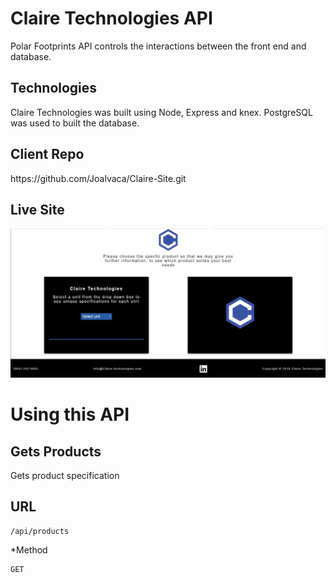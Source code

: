 # Claire Technologies API

Polar Footprints API controls the interactions between the front end and database.

## Technologies

Claire Technologies was built using Node, Express and knex. PostgreSQL was used to built the database.

## Client Repo

<div>https://github.com/Joalvaca/Claire-Site.git</div>

## Live Site

<div><img src="src/images/ClaireForm.jpg" alt="form"><div>

# Using this API

## Gets Products

Gets product specification

## URL

```
/api/products
```

\*Method

```
GET
```
